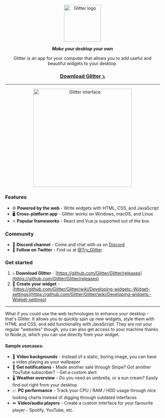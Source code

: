 <p align="center">
  <img src="https://tryglitter.com/_next/static/images/logo-7e713bd8dc1ecc9bcb8e075c58cc1d34.svg" alt="Glitter logo" width="120">
</p>
<p align="center"><b><i>Make your desktop your own</i></b></p>

<p align="center">Glitter is an app for your computer that allows you to add useful and beautiful widgets to your desktop.</p>

<h3 align="center"><a href="https://github.com/Glitter/Glitter/releases">Download Glitter ⤵️</a></h3>

---
<p align="center"><img src="https://tryglitter.com/static/screenshots/glitter-dashboard.png" alt="Glitter interface" width="320"></p>

### Features

* 🌐 **Powered by the web** - Write widgets with HTML, CSS, and JavaScript
* 🖥️ **Cross-platform app** - Glitter works on Windows, macOS, and Linux
* 🔥 **Popular frameworks** - React and Vue.js supported out of the box

### Community

* 💬 **Discord channel** - Come and chat with us on [Discord](https://discord.gg/CdefJmp)
* 🐤 **Follow on Twitter** - Find us at [@Try_Glitter](https://twitter.com/Try_Glitter)

### Get started

1. ⤵️ **Download Glitter** - [https://github.com/Glitter/Glitter/releases](https://github.com/Glitter/Glitter/releases)
2. 🌟 **Create your widget** - [https://github.com/Glitter/Glitter/wiki/Developing-widgets:-Widget-settings](https://github.com/Glitter/Glitter/wiki/Developing-widgets:-Widget-settings)

---
What if you could use the web technologies to enhance your desktop - that's Glitter. It allows you to quickly spin up new widgets, style them with HTML and CSS, and add functionality with JavaScript. They are not your regular "websites" though, you can also get access to your machine thanks to Node.js, which you can use directly from your widget.

#### Sample usecases:

* 🎥 **Video backgrounds** - Instead of a static, boring image, you can have a video playing as your wallpaper
* 🔔 **Get notifications** - Made another sale through Stripe? Got another YouTube subscriber? - Get a custom alert
* 🌡️ **Weather overview** - Do you need an umbrella, or a sun cream? Easily find out right from your desktop
* 📈 **PC performance** - Track your CPU / RAM / HDD usage through nice looking charts instead of digging through outdated interfaces
* ⏩ **Video/audio players** - Create a custom interface for your favourite player - Spotify, YouTube, etc.
